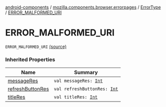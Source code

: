 [android-components](../../index.md) / [mozilla.components.browser.errorpages](../index.md) / [ErrorType](index.md) / [ERROR_MALFORMED_URI](./-e-r-r-o-r_-m-a-l-f-o-r-m-e-d_-u-r-i.md)

# ERROR_MALFORMED_URI

`ERROR_MALFORMED_URI` [(source)](https://github.com/mozilla-mobile/android-components/blob/master/components/browser/errorpages/src/main/java/mozilla/components/browser/errorpages/ErrorPages.kt#L121)

### Inherited Properties

| Name | Summary |
|---|---|
| [messageRes](message-res.md) | `val messageRes: `[`Int`](https://kotlinlang.org/api/latest/jvm/stdlib/kotlin/-int/index.html) |
| [refreshButtonRes](refresh-button-res.md) | `val refreshButtonRes: `[`Int`](https://kotlinlang.org/api/latest/jvm/stdlib/kotlin/-int/index.html) |
| [titleRes](title-res.md) | `val titleRes: `[`Int`](https://kotlinlang.org/api/latest/jvm/stdlib/kotlin/-int/index.html) |
